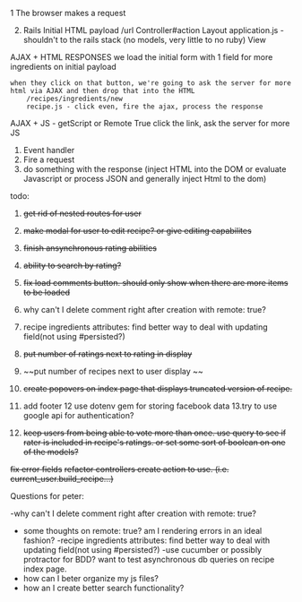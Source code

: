 1 The browser makes a request

2. Rails Initial HTML payload
	/url
	Controller#action
	Layout
		application.js - shouldn't to the rails stack (no models, very little to no ruby)
		View


AJAX + HTML RESPONSES
	we load the initial form with 1 field for more ingredients on initial payload

	when they click on that button, we're going to ask the server for more html via AJAX and then drop that into the HTML
		/recipes/ingredients/new
		recipe.js - click even, fire the ajax, process the response


AJAX + JS - getScript or Remote True
	click the link, ask the server for more JS




1. Event handler
2. Fire a request
3. do something with the response (inject HTML into the DOM or evaluate Javascript or process JSON and generally inject Html to the dom)



todo:

1. ~~get rid of nested routes for user~~
2. ~~make modal for user to edit recipe? or give editing capabilites~~
3. ~~finish ansynchronous rating abilities~~
4. ~~ability to search by rating?~~
5. ~~fix load comments button. should only show when there are more items to be loaded~~

6. why can't I delete comment right after creation with remote: true?
7. recipe ingredients attributes: find better way to deal with updating field(not using #persisted?)
8. ~~put number of ratings next to rating in display~~
9. ~~put number of recipes next to user display ~~
10. ~~create popovers on index page that displays truncated version of recipe.~~
11. add footer
12 use dotenv gem for storing facebook data
13.try to use google api for authentication?
14. ~~keep users from being able to vote more than once. use query to see if rater is included in recipe's ratings. or set some sort of boolean on one of the models?~~



~~fix error fields~~
~~refactor controllers create action to use. (i.e. current_user.build_recipe...)~~

Questions for peter:

-why can't I delete comment right after creation with remote: true?
- some thoughts on remote: true? am I rendering errors in an ideal fashion?
-recipe ingredients attributes: find better way to deal with updating field(not using #persisted?)
-use cucumber or possibly protractor for BDD? want to test asynchronous db queries on recipe index page.
- how can I beter organize my js files?
- how an I create better search functionality?

